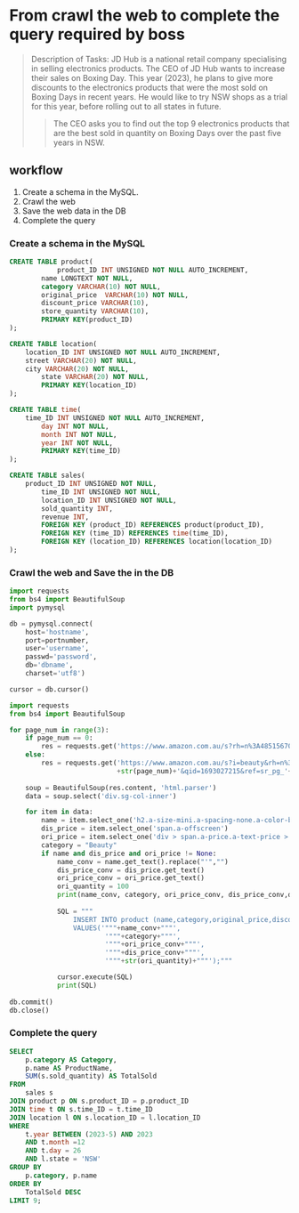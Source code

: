 # From crawl the web to complete the query required by boss

> Description of Tasks:
JD Hub is a national retail company specialising in selling electronics products. The CEO of JD Hub
wants to increase their sales on Boxing Day. This year (2023), he plans to give more discounts to the
electronics products that were the most sold on Boxing Days in recent years. He would like to try
NSW shops as a trial for this year, before rolling out to all states in future.
>>The CEO asks you to find out the top 9 electronics products that are the best sold in quantity on
Boxing Days over the past five years in NSW.

## workflow
1. Create a schema in the MySQL.
2. Crawl the web
3. Save the web data in the DB
4. Complete the query

### Create a schema in the MySQL
```sql
CREATE TABLE product(
            product_ID INT UNSIGNED NOT NULL AUTO_INCREMENT,
	    name LONGTEXT NOT NULL,
	    category VARCHAR(10) NOT NULL,
	    original_price  VARCHAR(10) NOT NULL,
	    discount_price VARCHAR(10),
	    store_quantity VARCHAR(10),
	    PRIMARY KEY(product_ID)
);

CREATE TABLE location(
	location_ID INT UNSIGNED NOT NULL AUTO_INCREMENT,
 	street VARCHAR(20) NOT NULL,
   	city VARCHAR(20) NOT NULL,
    	state VARCHAR(20) NOT NULL,
    	PRIMARY KEY(location_ID)
);

CREATE TABLE time(
	time_ID INT UNSIGNED NOT NULL AUTO_INCREMENT,
    	day INT NOT NULL,
    	month INT NOT NULL,
    	year INT NOT NULL,
    	PRIMARY KEY(time_ID)
);

CREATE TABLE sales(
	product_ID INT UNSIGNED NOT NULL,
    	time_ID INT UNSIGNED NOT NULL,
    	location_ID INT UNSIGNED NOT NULL,
    	sold_quantity INT,
    	revenue INT,
    	FOREIGN KEY (product_ID) REFERENCES product(product_ID),
    	FOREIGN KEY (time_ID) REFERENCES time(time_ID),
    	FOREIGN KEY (location_ID) REFERENCES location(location_ID)
);
```
### Crawl the web and Save the in the DB
```python
import requests
from bs4 import BeautifulSoup
import pymysql

db = pymysql.connect(
    host='hostname', 
    port=portnumber, 
    user='username', 
    passwd='password', 
    db='dbname', 
    charset='utf8')

cursor = db.cursor()

import requests
from bs4 import BeautifulSoup

for page_num in range(3):
    if page_num == 0:
        res = requests.get('https://www.amazon.com.au/s?rh=n%3A4851567051&fs=true&ref=lp_4851567051_sar')
    else:
        res = requests.get('https://www.amazon.com.au/s?i=beauty&rh=n%3A4851567051&fs=true&page='
                           +str(page_num)+'&qid=1693027215&ref=sr_pg_'+str(page_num))
        
    soup = BeautifulSoup(res.content, 'html.parser')
    data = soup.select('div.sg-col-inner')

    for item in data:
        name = item.select_one('h2.a-size-mini.a-spacing-none.a-color-base.s-line-clamp-4')
        dis_price = item.select_one('span.a-offscreen')
        ori_price = item.select_one('div > span.a-price.a-text-price > span.a-offscreen')
        category = "Beauty"
        if name and dis_price and ori_price != None:
            name_conv = name.get_text().replace("'","")
            dis_price_conv = dis_price.get_text()
            ori_price_conv = ori_price.get_text()
            ori_quantity = 100
            print(name_conv, category, ori_price_conv, dis_price_conv,ori_quantity)      
        
            SQL = """
                INSERT INTO product (name,category,original_price,discount_price,store_quantity)
                VALUES('"""+name_conv+"""',
                        '"""+category+"""',
                        '"""+ori_price_conv+"""',
                        '"""+dis_price_conv+"""',
                        '"""+str(ori_quantity)+"""');"""

            cursor.execute(SQL)
            print(SQL)
        
db.commit()
db.close()
```

### Complete the query
```sql
SELECT 
	p.category AS Category,
    p.name AS ProductName, 
    SUM(s.sold_quantity) AS TotalSold 
FROM 
    sales s 
JOIN product p ON s.product_ID = p.product_ID
JOIN time t ON s.time_ID = t.time_ID 
JOIN location l ON s.location_ID = l.location_ID 
WHERE
    t.year BETWEEN (2023-5) AND 2023 
    AND t.month =12 
    AND t.day = 26 
    AND l.state = 'NSW'
GROUP BY 
	p.category, p.name
ORDER BY 
    TotalSold DESC 
LIMIT 9;

```
